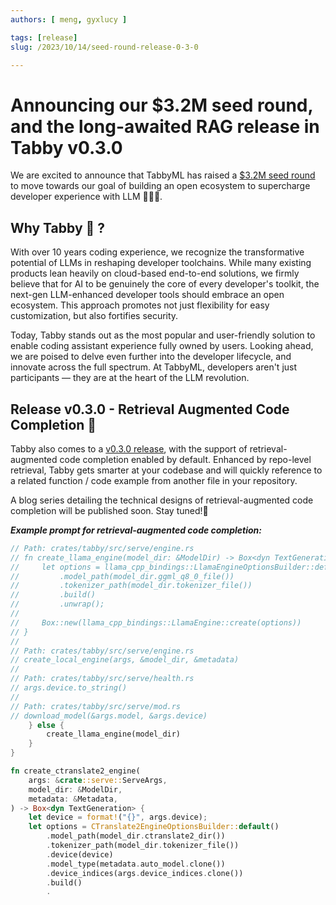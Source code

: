 ```yaml
---
authors: [ meng, gyxlucy ]

tags: [release]
slug: /2023/10/14/seed-round-release-0-3-0

---
```

# Announcing our $3.2M seed round, and the long-awaited RAG release in Tabby v0.3.0

We are excited to announce that TabbyML has raised a [$3.2M seed round](https://techcrunch.com/2023/10/10/tabbyml-github-copilot-alternative-raises-3-2-million/) to move towards our goal of building an open ecosystem to supercharge developer experience with LLM 🎉🎉🎉. 

## Why Tabby 🐾 ? 
With over 10 years coding experience, we recognize the transformative potential of LLMs in reshaping developer toolchains. While many existing products lean heavily on cloud-based end-to-end solutions, we firmly believe that for AI to be genuinely the core of every developer's toolkit, the next-gen LLM-enhanced developer tools should embrace an open ecosystem. This approach promotes not just flexibility for easy customization, but also fortifies security.

Today, Tabby stands out as the most popular and user-friendly solution to enable coding assistant experience fully owned by users. Looking ahead, we are poised to delve even further into the developer lifecycle, and innovate across the full spectrum. At TabbyML, developers aren't just participants — they are at the heart of the LLM revolution.


## Release v0.3.0 - Retrieval Augmented Code Completion 🎁
Tabby also comes to a [v0.3.0 release](https://github.com/TabbyML/tabby/releases/tag/v0.3.0), with the support of retrieval-augmented code completion enabled by default. Enhanced by repo-level retrieval, Tabby gets smarter at your codebase and will quickly reference to a related function / code example from another file in your repository.

A blog series detailing the technical designs of retrieval-augmented code completion will be published soon. Stay tuned!🔔

***Example prompt for retrieval-augmented code completion:***

```rust
// Path: crates/tabby/src/serve/engine.rs
// fn create_llama_engine(model_dir: &ModelDir) -> Box<dyn TextGeneration> {
//     let options = llama_cpp_bindings::LlamaEngineOptionsBuilder::default()
//         .model_path(model_dir.ggml_q8_0_file())
//         .tokenizer_path(model_dir.tokenizer_file())
//         .build()
//         .unwrap();
//
//     Box::new(llama_cpp_bindings::LlamaEngine::create(options))
// }
//
// Path: crates/tabby/src/serve/engine.rs
// create_local_engine(args, &model_dir, &metadata)
//
// Path: crates/tabby/src/serve/health.rs
// args.device.to_string()
//
// Path: crates/tabby/src/serve/mod.rs
// download_model(&args.model, &args.device)
    } else {
        create_llama_engine(model_dir)
    }
}

fn create_ctranslate2_engine(
    args: &crate::serve::ServeArgs,
    model_dir: &ModelDir,
    metadata: &Metadata,
) -> Box<dyn TextGeneration> {
    let device = format!("{}", args.device);
    let options = CTranslate2EngineOptionsBuilder::default()
        .model_path(model_dir.ctranslate2_dir())
        .tokenizer_path(model_dir.tokenizer_file())
        .device(device)
        .model_type(metadata.auto_model.clone())
        .device_indices(args.device_indices.clone())
        .build()
        .
```
